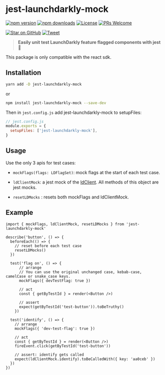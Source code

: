 # jest-launchdarkly-mock

[![npm version](https://img.shields.io/npm/v/jest-launchdarkly-mock.svg)](https://www.npmjs.com/package/jest-launchdarkly-mock) 
[![npm downloads](https://img.shields.io/npm/dm/jest-launchdarkly-mock.svg)](https://www.npmjs.com/package/jest-launchdarkly-mock)
[![License](https://img.shields.io/badge/License-Apache%202.0-blue.svg)](https://opensource.org/licenses/Apache-2.0)
[![PRs Welcome](https://img.shields.io/badge/PRs-welcome-brightgreen.svg)](http://makeapullrequest.com/)

[![Star on GitHub](https://img.shields.io/github/stars/launchdarkly/jest-launchdarkly-mock?style=social)](https://github.com/launchdarkly/jest-launchdarkly-mock/stargazers)
[![Tweet](https://img.shields.io/twitter/url/https/github.com/launchdarkly/jest-launchdarkly-mock.svg?style=social)](https://twitter.com/intent/tweet?text=Check%20out%20jest-launchdarkly-mock%20by%20%40launchdarkly%20https%3A%2F%2Fgithub.com%2Flaunchdarkly%2Fjest-launchdarkly-mock%20%F0%9F%91%8D)

> **Easily unit test LaunchDarkly feature flagged components with jest** :clap:

This package is only compatible with the react sdk.

## Installation

```bash
yarn add -D jest-launchdarkly-mock
```

or

```bash
npm install jest-launchdarkly-mock --save-dev
```

Then in `jest.config.js` add jest-launchdarkly-mock to setupFiles: 

```js
// jest.config.js
module.exports = {
  setupFiles: ['jest-launchdarkly-mock'],
}
```

## Usage
Use the only 3 apis for test cases:

* `mockFlags(flags: LDFlagSet)`: mock flags at the start of each test case.

* `ldClientMock`: a jest mock of the [ldClient](https://launchdarkly.github.io/js-client-sdk/interfaces/_launchdarkly_js_client_sdk_.ldclient.html). All
methods of this object are jest mocks.

* `resetLDMocks` : resets both mockFlags and ldClientMock.

## Example
```tsx
import { mockFlags, ldClientMock, resetLDMocks } from 'jest-launchdarkly-mock'

describe('button', () => {
  beforeEach(() => {
    // reset before each test case
    resetLDMocks()
  })

  test('flag on', () => {
      // arrange
      // You can use the original unchanged case, kebab-case, camelCase or snake_case keys.
      mockFlags({ devTestFlag: true })
  
      // act
      const { getByTestId } = render(<Button />)

      // assert
      expect(getByTestId('test-button')).toBeTruthy()
    })

  test('identify', () => {
    // arrange
    mockFlags({ 'dev-test-flag': true })
    
    // act
    const { getByTestId } = render(<Button />)
    fireEvent.click(getByTestId('test-button'))

    // assert: identify gets called
    expect(ldClientMock.identify).toBeCalledWith({ key: 'aa0ceb' })
  })
})

```
